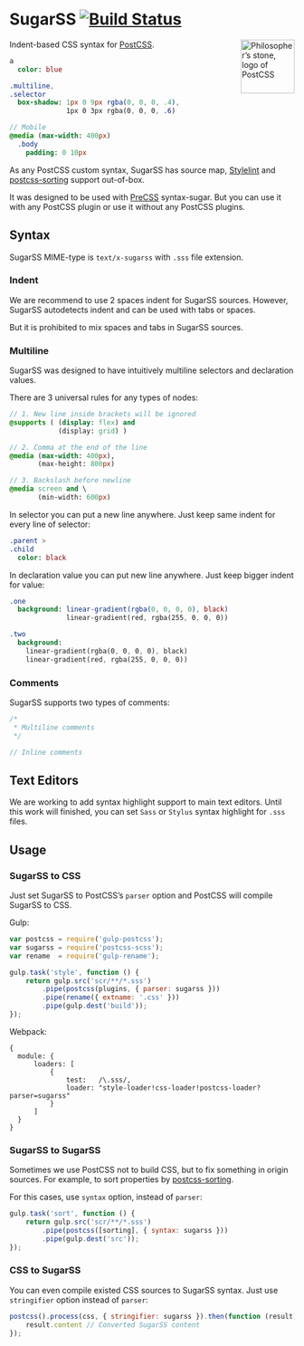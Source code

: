 # SugarSS [![Build Status][ci-img]][ci]

<img align="right" width="95" height="95"
     title="Philosopher’s stone, logo of PostCSS"
     src="http://postcss.github.io/postcss/logo.svg">

Indent-based CSS syntax for [PostCSS].

```sass
a
  color: blue

.multiline,
.selector
  box-shadow: 1px 0 9px rgba(0, 0, 0, .4),
              1px 0 3px rgba(0, 0, 0, .6)

// Mobile
@media (max-width: 400px)
  .body
    padding: 0 10px
```

As any PostCSS custom syntax, SugarSS has source map, [Stylelint]
and [postcss-sorting] support out-of-box.

It was designed to be used with [PreCSS] syntax-sugar. But you can use
it with any PostCSS plugin or use it without any PostCSS plugins.

[postcss-sorting]: https://github.com/hudochenkov/postcss-sorting
[Stylelint]:       http://stylelint.io/
[PostCSS]:         https://github.com/postcss/postcss
[PreCSS]:          https://github.com/jonathantneal/precss
[ci-img]:          https://img.shields.io/travis/postcss/sugarss.svg
[ci]:              https://travis-ci.org/postcss/sugarss

## Syntax

SugarSS MIME-type is `text/x-sugarss` with `.sss` file extension.

### Indent

We are recommend to use 2 spaces indent for SugarSS sources. However, SugarSS
autodetects indent and can be used with tabs or spaces.

But it is prohibited to mix spaces and tabs in SugarSS sources.

### Multiline

SugarSS was designed to have intuitively multiline selectors and declaration
values.

There are 3 universal rules for any types of nodes:

```sass
// 1. New line inside brackets will be ignored
@supports ( (display: flex) and
            (display: grid) )

// 2. Comma at the end of the line
@media (max-width: 400px),
       (max-height: 800px)

// 3. Backslash before newline
@media screen and \
       (min-width: 600px)
```

In selector you can put a new line anywhere. Just keep same indent
for every line of selector:

```sass
.parent >
.child
  color: black
```

In declaration value you can put new line anywhere. Just keep bigger indent
for value:

```sass
.one
  background: linear-gradient(rgba(0, 0, 0, 0), black)
              linear-gradient(red, rgba(255, 0, 0, 0))

.two
  background:
    linear-gradient(rgba(0, 0, 0, 0), black)
    linear-gradient(red, rgba(255, 0, 0, 0))
```

### Comments

SugarSS supports two types of comments:

```sass
/*
 * Multiline comments
 */

// Inline comments
```

## Text Editors

We are working to add syntax highlight support to main text editors.
Until this work will finished, you can set `Sass` or `Stylus` syntax highlight
for `.sss` files.

## Usage

### SugarSS to CSS

Just set SugarSS to PostCSS’s `parser` option and PostCSS will compile
SugarSS to CSS.

Gulp:

```js
var postcss = require('gulp-postcss');
var sugarss = require('postcss-scss');
var rename  = require('gulp-rename');

gulp.task('style', function () {
    return gulp.src('scr/**/*.sss')
        .pipe(postcss(plugins, { parser: sugarss }))
        .pipe(rename({ extname: '.css' }))
        .pipe(gulp.dest('build'));
});
```

Webpack:

```
{
  module: {
      loaders: [
          {
              test:   /\.sss/,
              loader: "style-loader!css-loader!postcss-loader?parser=sugarss"
          }
      ]
  }
}
```

### SugarSS to SugarSS

Sometimes we use PostCSS not to build CSS, but to fix something in origin
sources. For example, to sort properties by [postcss-sorting].

For this cases, use `syntax` option, instead of `parser`:

```js
gulp.task('sort', function () {
    return gulp.src('scr/**/*.sss')
        .pipe(postcss([sorting], { syntax: sugarss }))
        .pipe(gulp.dest('src'));
});
```

[postcss-sorting]: https://github.com/hudochenkov/postcss-sorting

### CSS to SugarSS

You can even compile existed CSS sources to SugarSS syntax.
Just use `stringifier` option instead of `parser`:

```js
postcss().process(css, { stringifier: sugarss }).then(function (result) {
    result.content // Converted SugarSS content
});
```
